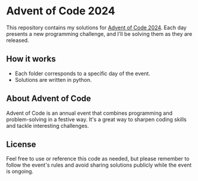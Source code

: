 # Advent of Code 2024

This repository contains my solutions for [Advent of Code 2024](https://adventofcode.com/2024). Each day presents a new programming challenge, and I'll be solving them as they are released.

## How it works

- Each folder corresponds to a specific day of the event.
- Solutions are written in python.

## About Advent of Code

Advent of Code is an annual event that combines programming and problem-solving in a festive way. It's a great way to sharpen coding skills and tackle interesting challenges.

## License

Feel free to use or reference this code as needed, but please remember to follow the event's rules and avoid sharing solutions publicly while the event is ongoing.
